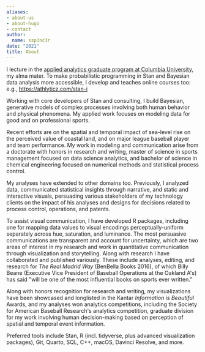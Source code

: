 ```yaml
---
aliases:
- about-us
- about-hugo
- contact
author:
  name: ssp3nc3r
date: "2021"
title: About
---
```


I lecture in the [applied analytics graduate program at Columbia University](https://sps.columbia.edu/faculty/scott-spencer "Columbia University, Faculty and Lecturer"), my alma mater. To make probabilistic programming in Stan and Bayesian data analysis more accessible, I develop and teaches online courses too: e.g., <https://athlyticz.com/stan-i>

Working with core developers of Stan and consulting, I build Bayesian, generative models of complex processes involving both human behavior and physical phenomena. My applied work focuses on modeling data for good and on professional sports.

Recent efforts are on the spatial and temporal impact of sea-level rise on the perceived value of coastal land, and on major league baseball player and team performance. My work in modeling and communication arise from a doctorate with honors in research and writing, master of science in sports management focused on data science analytics, and bachelor of science in chemical engineering focused on numerical methods and statistical process control.

My analyses have extended to other domains too. Previously, I analyzed data, communicated statistical insights through narrative, and static and interactive visuals, persuading various stakeholders of my technology clients on the impact of his analyses and designs for decisions related to process control, operations, and patents.

To assist visual communication, I have developed R packages, including one for mapping data values to visual encodings perceptually-uniform separately across hue, saturation, and luminance. The most persuasive communications are transparent and account for uncertainty, which are two areas of interest in my research and work in quantitative communication through visualization and storytelling. Along with research I have collaborated and published variously. These include analyses, editing, and research for *The Real Madrid Way* (BenBella Books 2016), of which Billy Beane (Executive Vice President of Baseball Operations at the Oakland A's) has said "will be one of the most influential books on sports ever written."

Along with honors recognition for research and writing, my visualizations have been showcased and longlisted in the Kantar *Information is Beautiful* Awards, and my analyses won analytics competitions, including the Society for American Baseball Research's analytics competition, graduate division for my work involving human decision-making based on perception of spatial and temporal event information.

Preferred tools include Stan, R (incl. tidyverse, plus advanced visualization packages), Git, Quarto, SQL, C++, macOS, Davinci Resolve, and more.
